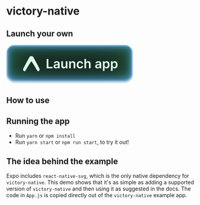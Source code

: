 # victory-native

## Launch your own

[![Launch with Expo](https://github.com/expo/examples/blob/master/.gh-assets/launch.svg?raw=true)](https://launch.expo.dev/?github=https://github.com/expo/examples/tree/master/with-victory-native)

## How to use

## Running the app

- Run `yarn` or `npm install`
- Run `yarn start` or `npm run start`, to try it out!

## The idea behind the example

Expo includes `react-native-svg`, which is the only native dependency for `victory-native`. This demo shows that it's as simple as adding a supported version of `victory-native` and then using it as suggested in the docs. The code in `App.js` is copied directly out of the `victory-native` example app.
